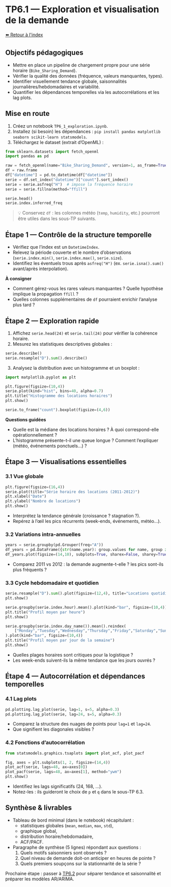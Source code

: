 # TP6.1 — Exploration et visualisation de la demande

[⬅️ Retour à l'index](TP6_Series_Temporelles_Index.md)

## Objectifs pédagogiques

- Mettre en place un pipeline de chargement propre pour une série horaire (`Bike_Sharing_Demand`).
- Vérifier la qualité des données (fréquence, valeurs manquantes, types).
- Identifier visuellement tendance globale, saisonnalités journalières/hebdomadaires et variabilité.
- Quantifier les dépendances temporelles via les autocorrélations et les lag plots.

## Mise en route

1. Créez un notebook `TP6_1_exploration.ipynb`.
2. Installez (si besoin) les dépendances : `pip install pandas matplotlib seaborn scikit-learn statsmodels`.
3. Téléchargez le dataset (extrait d’OpenML) :

```python
from sklearn.datasets import fetch_openml
import pandas as pd

raw = fetch_openml(name="Bike_Sharing_Demand", version=1, as_frame=True)
df = raw.frame
df["datetime"] = pd.to_datetime(df["datetime"])
serie = df.set_index("datetime")["count"].sort_index()
serie = serie.asfreq("H")  # impose la fréquence horaire
serie = serie.fillna(method="ffill")

serie.head()
serie.index.inferred_freq
```

> 💡 Conservez `df` : les colonnes météo (`temp`, `humidity`, etc.) pourront être utiles dans les sous-TP suivants.

## Étape 1 — Contrôle de la structure temporelle

- Vérifiez que l’index est un `DatetimeIndex`.
- Relevez la période couverte et le nombre d’observations (`serie.index.min()`, `serie.index.max()`, `serie.size`).
- Identifiez les éventuels trous après `asfreq("H")` (ex. `serie.isna().sum()` avant/après interpolation).

**À consigner**
- Comment gérez-vous les rares valeurs manquantes ? Quelle hypothèse implique la propagation `ffill` ?
- Quelles colonnes supplémentaires de `df` pourraient enrichir l’analyse plus tard ?

## Étape 2 — Exploration rapide

1. Affichez `serie.head(24)` et `serie.tail(24)` pour vérifier la cohérence horaire.
2. Mesurez les statistiques descriptives globales :

```python
serie.describe()
serie.resample("D").sum().describe()
```

3. Analysez la distribution avec un histogramme et un boxplot :

```python
import matplotlib.pyplot as plt

plt.figure(figsize=(10,4))
serie.plot(kind="hist", bins=40, alpha=0.7)
plt.title("Histogramme des locations horaires")
plt.show()

serie.to_frame("count").boxplot(figsize=(4,6))
```

**Questions guidées**
- Quelle est la médiane des locations horaires ? À quoi correspond-elle opérationnellement ?
- L’histogramme présente-t-il une queue longue ? Comment l’expliquer (météo, événements ponctuels…) ?

## Étape 3 — Visualisations essentielles

### 3.1 Vue globale

```python
plt.figure(figsize=(16,4))
serie.plot(title="Série horaire des locations (2011-2012)")
plt.xlabel("Date")
plt.ylabel("Nombre de locations")
plt.show()
```

- Interprétez la tendance générale (croissance ? stagnation ?).
- Repérez à l’œil les pics récurrents (week-ends, événements, météo…).

### 3.2 Variations intra-annuelles

```python
years = serie.groupby(pd.Grouper(freq="A"))
df_years = pd.DataFrame({str(name.year): group.values for name, group in years})
df_years.plot(figsize=(14,10), subplots=True, sharex=False, sharey=True, legend=False)
```

- Comparez 2011 vs 2012 : la demande augmente-t-elle ? les pics sont-ils plus fréquents ?

### 3.3 Cycle hebdomadaire et quotidien

```python
serie.resample("D").sum().plot(figsize=(12,4), title="Locations quotidiennes")
plt.show()

serie.groupby(serie.index.hour).mean().plot(kind="bar", figsize=(10,4))
plt.title("Profil moyen par heure")
plt.show()

serie.groupby(serie.index.day_name()).mean().reindex(
    ["Monday","Tuesday","Wednesday","Thursday","Friday","Saturday","Sunday"]
).plot(kind="bar", figsize=(10,4))
plt.title("Profil moyen par jour de la semaine")
plt.show()
```

- Quelles plages horaires sont critiques pour la logistique ?  
- Les week-ends suivent-ils la même tendance que les jours ouvrés ?

## Étape 4 — Autocorrélation et dépendances temporelles

### 4.1 Lag plots

```python
pd.plotting.lag_plot(serie, lag=1, s=5, alpha=0.3)
pd.plotting.lag_plot(serie, lag=24, s=5, alpha=0.3)
```

- Comparez la structure des nuages de points pour `lag=1` et `lag=24`.  
- Que signifient les diagonales visibles ?

### 4.2 Fonctions d’autocorrélation

```python
from statsmodels.graphics.tsaplots import plot_acf, plot_pacf

fig, axes = plt.subplots(1, 2, figsize=(14,4))
plot_acf(serie, lags=48, ax=axes[0])
plot_pacf(serie, lags=48, ax=axes[1], method="ywm")
plt.show()
```

- Identifiez les lags significatifs (24, 168, …).  
- Notez-les : ils guideront le choix de `p` et `q` dans le sous-TP 6.3.

## Synthèse & livrables

- Tableau de bord minimal (dans le notebook) récapitulant :
  - statistiques globales (`mean`, `median`, `max`, `std`),
  - graphique global,
  - distribution horaire/hebdomadaire,
  - ACF/PACF.
- Paragraphe de synthèse (5 lignes) répondant aux questions :
  1. Quels motifs saisonniers sont observés ?
  2. Quel niveau de demande doit-on anticiper en heures de pointe ?
  3. Quels premiers soupçons sur la stationnarité de la série ?

Prochaine étape : passer à [TP6.2](TP6_2_Decomposition_Stationnarite.md) pour séparer tendance et saisonnalité et préparer les
modèles AR/ARIMA.
